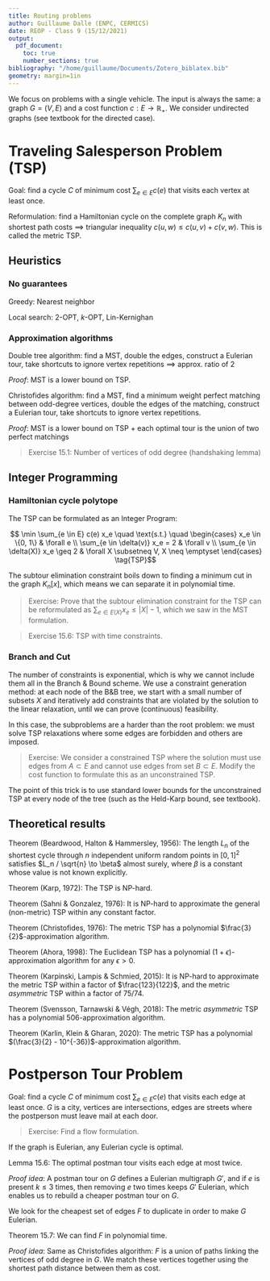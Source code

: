 ```yaml
---
title: Routing problems
author: Guillaume Dalle (ENPC, CERMICS)
date: REOP - Class 9 (15/12/2021)
output:
  pdf_document:
    toc: true
    number_sections: true
bibliography: "/home/guillaume/Documents/Zotero_biblatex.bib"
geometry: margin=1in
---
```


We focus on problems with a single vehicle. The input is always the same: a graph $G = (V, E)$ and a cost function $c: E \to \mathbb{R}_+$. We consider undirected graphs (see textbook for the directed case).

# Traveling Salesperson Problem (TSP)

Goal: find a cycle $C$ of minimum cost $\sum_{e \in E} c(e)$ that visits each vertex at least once.

Reformulation: find a Hamiltonian cycle on the complete graph $K_n$ with shortest path costs $\implies$ triangular inequality $c(u, w) \leq c(u, v) + c(v, w)$. This is called the metric TSP.

## Heuristics

### No guarantees

Greedy: Nearest neighbor

Local search: $2$-OPT, $k$-OPT, Lin-Kernighan

### Approximation algorithms

Double tree algorithm: find a MST, double the edges, construct a Eulerian tour, take shortcuts to ignore vertex repetitions $\implies$ approx. ratio of 2

*Proof*: MST is a lower bound on TSP.

Christofides algorithm: find a MST, find a minimum weight perfect matching between odd-degree vertices, double the edges of the matching, construct a Eulerian tour, take shortcuts to ignore vertex repetitions.

*Proof*: MST is a lower bound on TSP + each optimal tour is the union of two perfect matchings

> Exercise 15.1: Number of vertices of odd degree (handshaking lemma)

## Integer Programming

### Hamiltonian cycle polytope

The TSP can be formulated as an Integer Program:

$$ \min \sum_{e \in E} c(e) x_e \quad \text{s.t.} \quad \begin{cases}
x_e \in \{0, 1\} & \forall e \\
\sum_{e \in \delta(v)} x_e = 2 & \forall v \\
\sum_{e \in \delta(X)} x_e \geq 2 & \forall X \subsetneq V, X \neq \emptyset
\end{cases} \tag{TSP}$$

The subtour elimination constraint boils down to finding a minimum cut in the graph $K_n[x]$, which means we can separate it in polynomial time.

> Exercise: Prove that the subtour elimination constraint for the TSP can be reformulated as $\sum_{e \in E(X)} x_e \leq |X| - 1$, which we saw in the MST formulation.

> Exercise 15.6: TSP with time constraints.

### Branch and Cut

The number of constraints is exponential, which is why we cannot include them all in the Branch & Bound scheme. We use a constraint generation method: at each node of the B&B tree, we start with a small number of subsets $X$ and iteratively add constraints that are violated by the solution to the linear relaxation, until we can prove (continuous) feasibility.

In this case, the subproblems are a harder than the root problem: we must solve TSP relaxations where some edges are forbidden and others are imposed.

> Exercise: We consider a constrained TSP where the solution must use edges from $A \subset E$ and cannot use edges from set $B \subset E$. Modify the cost function to formulate this as an unconstrained TSP.

The point of this trick is to use standard lower bounds for the unconstrained TSP at every node of the tree (such as the Held-Karp bound, see textbook).

## Theoretical results

Theorem (Beardwood, Halton & Hammersley, 1956): The length $L_n$ of the shortest cycle through $n$ independent uniform random points in $[0, 1]^2$ satisfies $L_n / \sqrt{n} \to \beta$ almost surely, where $\beta$ is a constant whose value is not known explicitly.

Theorem (Karp, 1972): The TSP is NP-hard.

Theorem (Sahni & Gonzalez, 1976): It is NP-hard to approximate the general (non-metric) TSP within any constant factor.

Theorem (Christofides, 1976): The metric TSP has a polynomial $\frac{3}{2}$-approximation algorithm.

Theorem (Ahora, 1998): The Euclidean TSP has a polynomial $(1+\epsilon)$-approximation algorithm for any $\epsilon > 0$.

Theorem (Karpinski, Lampis & Schmied, 2015): It is NP-hard to approximate the metric TSP within a factor of $\frac{123}{122}$, and the metric *asymmetric* TSP within a factor of $75/74$.

Theorem (Svensson, Tarnawski & Végh, 2018): The metric *asymmetric* TSP has a polynomial $506$-approximation algorithm.

Theorem (Karlin, Klein & Gharan, 2020): The metric TSP has a polynomial $(\frac{3}{2} - 10^{-36})$-approximation algorithm.

# Postperson Tour Problem

Goal: find a cycle $C$ of minimum cost $\sum_{e \in E} c(e)$ that visits each edge at least once.
$G$ is a city, vertices are intersections, edges are streets where the postperson must leave mail at each door.

> Exercise: Find a flow formulation.

If the graph is Eulerian, any Eulerian cycle is optimal.

Lemma 15.6: The optimal postman tour visits each edge at most twice.

*Proof idea*: A postman tour on $G$ defines a Eulerian multigraph $G'$, and if $e$ is present $k \leq 3$ times, then removing $e$ two times keeps $G'$ Eulerian, which enables us to rebuild a cheaper postman tour on $G$.

We look for the cheapest set of edges $F$ to duplicate in order to make $G$ Eulerian.

Theorem 15.7: We can find $F$ in polynomial time.

*Proof idea*: Same as Christofides algorithm: $F$ is a union of paths linking the vertices of odd degree in $G$. We match these vertices together using the shortest path distance between them as cost.